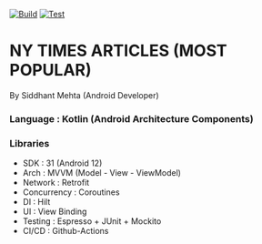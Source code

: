 [![Build](https://github.com/Siddhant23/NY-Times-Popular-Articles/actions/workflows/Build.yml/badge.svg?branch=master)](https://github.com/Siddhant23/NY-Times-Popular-Articles/actions/workflows/Build.yml)
[![Test](https://github.com/Siddhant23/NY-Times-Popular-Articles/actions/workflows/Test.yml/badge.svg)](https://github.com/Siddhant23/NY-Times-Popular-Articles/actions/workflows/Test.yml)

# NY TIMES ARTICLES (MOST POPULAR)

By Siddhant Mehta (Android Developer)

### Language    : Kotlin (Android Architecture Components)

### Libraries

- SDK           : 31 (Android 12)
- Arch          : MVVM (Model - View - ViewModel)
- Network       : Retrofit
- Concurrency   : Coroutines
- DI            : Hilt
- UI            : View Binding
- Testing       : Espresso + JUnit + Mockito
- CI/CD         : Github-Actions



